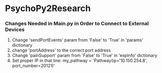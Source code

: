 # PsychoPy2Research


### Changes Needed in Main.py in Order to Connect to External Devices

1. Change 'sendPortEvents' param from 'False' to 'True' in 'params' dictionary
2. change 'portAddress' to the correct port address
2. Change 'painSupport' param from 'False' to 'True' in 'expInfo' dictionary
3. Set proper IP in that line: my_pathway = 'Pathway(ip='10.150.254.8', port_number=20121)'



